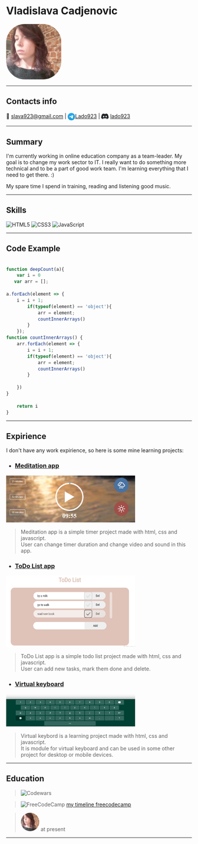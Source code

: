 # Vladislava Cadjenovic

<img align="rigth" alt="rsschool" width="150px" style="border-radius: 50px"
 src="assets\photo.jpg" />

 ***
## Contacts info
📧 slava923@gmail.com   |   [<img align="center" alt="rsschool" width="20px"  src="assets\tg-logo.png" />](https://t.me/Lado923)[Lado923](https://t.me/Lado923)   |   [<img align="center" alt="rsschool" width="20px"  src="assets\Discord-Logo-Black.png" />](https://discord.com/users/AXELAREDZ#2908) [lado923](https://discord.com/users/lado923#4487)

***
## Summary

I'm currently working in online education company as a team-leader. My goal is to change my work sector to IT. I really want to do something more technical and to be a part of good work team.
I'm learning everything that I need to get there. :)

My spare time I spend in training, reading and listening good music.

***

## Skills

![HTML5](https://img.shields.io/badge/html5-%23E34F26.svg?style=for-the-badge&logo=html5&logoColor=white)   ![CSS3](https://img.shields.io/badge/css3-%231572B6.svg?style=for-the-badge&logo=css3&logoColor=white)   ![JavaScript](https://img.shields.io/badge/javascript-%23323330.svg?style=for-the-badge&logo=javascript&logoColor=%23F7DF1E)

***

## Code Example

```javascript

function deepCount(a){
    var i = 0
   var arr = [];

a.forEach(element => {
    i = i + 1;
        if(typeof(element) == 'object'){
            arr = element;
            countInnerArrays()
        }
    });
function countInnerArrays() {
    arr.forEach(element => {
        i = i + 1;
        if(typeof(element) == 'object'){
            arr = element;
            countInnerArrays()
        }

    })
}

    return i
}

```

***

## Expirience

I don't have any work expirience, so here is some mine learning projects:

 - ### [Meditation app](https://lado923.github.io/meditation_app/)
 
 <img alt="rsschool" width="350px" src="assets\meditation_app.png" />

 > Meditation app is a simple timer project made with html, css and javascript.  
 > User can change timer duration and change video and sound in this app.  
 




 - ### [ToDo List app](https://lado923.github.io/ToDo_List/)

<img alt="rsschool" width="350px" src="assets\ToDo_List_app.png" />

> ToDo List app is a simple todo list project made with html, css and javascript.  
> User can add new tasks, mark them done and delete.  





 - ### [Virtual keyboard](https://lado923.github.io/Virtual_keyboard/)

  <img alt="rsschool" width="350px" src="assets\virtual_keyboard_app.png" />

  > Virtual keybord is a learning project made with html, css and javascript.  
  > It is module for virtual keyboard and can be used in some other project for desktop or mobile devices.  

 ***

## Education

 >![Codewars](https://www.codewars.com/users/Lado923/badges/large)

>![FreeCodeCamp](https://img.shields.io/badge/Freecodecamp-%23123.svg?&style=for-the-badge&logo=freecodecamp&logoColor=green)
[my timeline freecodecamp](https://www.freecodecamp.org/fcce5e1cad2-8246-4c36-92fa-7d9c7b335e46)

>[<img align="rigth" alt="rsschool" width="50px" style="border-radius: 50px"
 src="assets\photo.jpg" />](https://rs.school/)
> at present

***

## 


